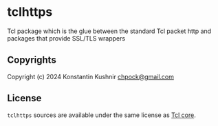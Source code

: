 # tclhttps

Tcl package which is the glue between the standard Tcl packet http and packages that provide SSL/TLS wrappers

## Copyrights

Copyright (c) 2024 Konstantin Kushnir <chpock@gmail.com>

## License

`tclhttps` sources are available under the same license as [Tcl core](https://tcl.tk/software/tcltk/license.html).
